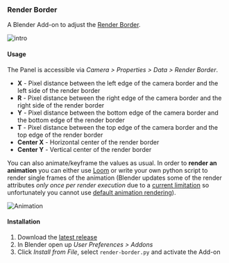 ### Render Border

A Blender Add-on to adjust the [Render Border](https://docs.blender.org/manual/en/dev/render/blender_render/camera/introduction.html#render-border).

![intro](https://user-images.githubusercontent.com/512368/122652262-2b537780-d13e-11eb-8a09-2ee2f1eb8635.gif)


#### Usage

The Panel is accessible via *Camera > Properties > Data > Render Border*.

 - **X** - Pixel distance between the left edge of the camera border and the left side of the render border
 - **R** - Pixel distance between the right edge of the camera border and the right side of the render border
 - **Y** - Pixel distance between the bottom edge of the camera border and the bottom edge of the render border
 - **T** - Pixel distance between the top edge of the camera border and the top edge of the render border
 - **Center X** - Horizontal center of the render border
 - **Center Y** - Vertical center of the render border

You can also animate/keyframe the values as usual. In order to **render an animation** you can either use [Loom](https://github.com/p2or/blender-loom) or write your own python script to render single frames of the animation (Blender updates some of the render attributes *only once per render execution* due to a [current limitation](https://developer.blender.org/T47530) so unfortunately you cannot use [default animation rendering](https://docs.blender.org/manual/en/dev/render/output/render_panel.html)).
 
![Animation](https://i.stack.imgur.com/tCoxp.gif)



#### Installation

 1. Download the [latest release](https://github.com/p2or/blender-renderborder/releases)
 2. In Blender open up *User Preferences > Addons*
 3. Click *Install from File*, select `render-border.py` and activate the Add-on


